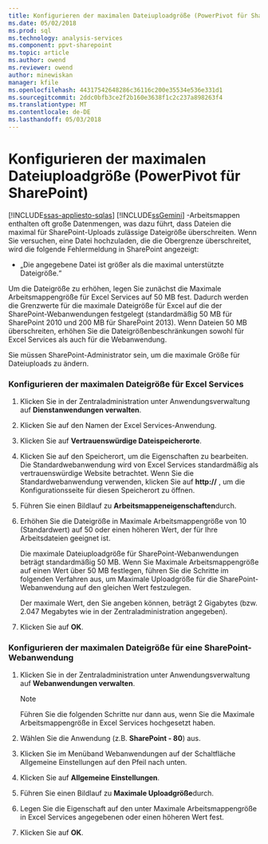 ```yaml
---
title: Konfigurieren der maximalen Dateiuploadgröße (PowerPivot für SharePoint) | Microsoft Docs
ms.date: 05/02/2018
ms.prod: sql
ms.technology: analysis-services
ms.component: ppvt-sharepoint
ms.topic: article
ms.author: owend
ms.reviewer: owend
author: minewiskan
manager: kfile
ms.openlocfilehash: 44317542648286c36116c200e35534e536e331d1
ms.sourcegitcommit: 2ddc0bfb3ce2f2b160e3638f1c2c237a898263f4
ms.translationtype: MT
ms.contentlocale: de-DE
ms.lasthandoff: 05/03/2018
---
```

# <a name="configure-maximum-file-upload-size-power-pivot-for-sharepoint"></a>Konfigurieren der maximalen Dateiuploadgröße (PowerPivot für SharePoint)
[!INCLUDE[ssas-appliesto-sqlas](../../includes/ssas-appliesto-sqlas.md)]
  [!INCLUDE[ssGemini](../../includes/ssgemini-md.md)] -Arbeitsmappen enthalten oft große Datenmengen, was dazu führt, dass Dateien die maximal für SharePoint-Uploads zulässige Dateigröße überschreiten. Wenn Sie versuchen, eine Datei hochzuladen, die die Obergrenze überschreitet, wird die folgende Fehlermeldung in SharePoint angezeigt:  
  
-   „Die angegebene Datei ist größer als die maximal unterstützte Dateigröße.“  
  
 Um die Dateigröße zu erhöhen, legen Sie zunächst die Maximale Arbeitsmappengröße für Excel Services auf 50 MB fest. Dadurch werden die Grenzwerte für die maximale Dateigröße für Excel auf die der SharePoint-Webanwendungen festgelegt (standardmäßig 50 MB für SharePoint 2010 und 200 MB für SharePoint 2013). Wenn Dateien 50 MB überschreiten, erhöhen Sie die Dateigrößenbeschränkungen sowohl für Excel Services als auch für die Webanwendung.  
  
 Sie müssen SharePoint-Administrator sein, um die maximale Größe für Dateiuploads zu ändern.  
  
### <a name="configure-maximum-file-size-for-excel-services"></a>Konfigurieren der maximalen Dateigröße für Excel Services  
  
1.  Klicken Sie in der Zentraladministration unter Anwendungsverwaltung auf **Dienstanwendungen verwalten**.  
  
2.  Klicken Sie auf den Namen der Excel Services-Anwendung.  
  
3.  Klicken Sie auf **Vertrauenswürdige Dateispeicherorte**.  
  
4.  Klicken Sie auf den Speicherort, um die Eigenschaften zu bearbeiten. Die Standardwebanwendung wird von Excel Services standardmäßig als vertrauenswürdige Website betrachtet. Wenn Sie die Standardwebanwendung verwenden, klicken Sie auf **http://** , um die Konfigurationsseite für diesen Speicherort zu öffnen.  
  
5.  Führen Sie einen Bildlauf zu **Arbeitsmappeneigenschaften**durch.  
  
6.  Erhöhen Sie die Dateigröße in Maximale Arbeitsmappengröße von 10 (Standardwert) auf 50 oder einen höheren Wert, der für Ihre Arbeitsdateien geeignet ist.  
  
     Die maximale Dateiuploadgröße für SharePoint-Webanwendungen beträgt standardmäßig 50 MB. Wenn Sie Maximale Arbeitsmappengröße auf einen Wert über 50 MB festlegen, führen Sie die Schritte im folgenden Verfahren aus, um Maximale Uploadgröße für die SharePoint-Webanwendung auf den gleichen Wert festzulegen.  
  
     Der maximale Wert, den Sie angeben können, beträgt 2 Gigabytes (bzw. 2.047 Megabytes wie in der Zentraladministration angegeben).  
  
7.  Klicken Sie auf **OK**.  
  
### <a name="configure-maximum-file-size-for-a-sharepoint-web-application"></a>Konfigurieren der maximalen Dateigröße für eine SharePoint-Webanwendung  
  
1.  Klicken Sie in der Zentraladministration unter Anwendungsverwaltung auf **Webanwendungen verwalten**.  
  
    > [!NOTE]  
    >  Führen Sie die folgenden Schritte nur dann aus, wenn Sie die Maximale Arbeitsmappengröße in Excel Services hochgesetzt haben.  
  
2.  Wählen Sie die Anwendung (z.B. **SharePoint - 80**) aus.  
  
3.  Klicken Sie im Menüband Webanwendungen auf der Schaltfläche Allgemeine Einstellungen auf den Pfeil nach unten.  
  
4.  Klicken Sie auf **Allgemeine Einstellungen**.  
  
5.  Führen Sie einen Bildlauf zu **Maximale Uploadgröße**durch.  
  
6.  Legen Sie die Eigenschaft auf den unter Maximale Arbeitsmappengröße in Excel Services angegebenen oder einen höheren Wert fest.  
  
7.  Klicken Sie auf **OK**.  
  
  
